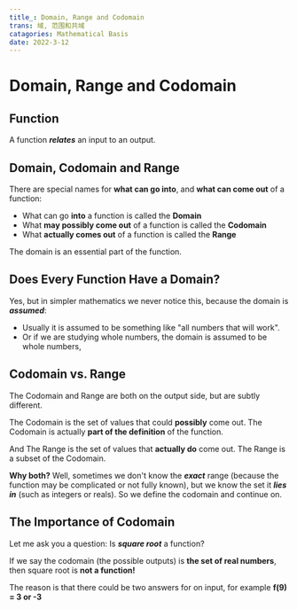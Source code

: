 ```yaml
---
title_: Domain, Range and Codomain
trans: 域, 范围和共域
catagories: Mathematical Basis
date: 2022-3-12
---
```


# Domain, Range and Codomain

## Function

A function **_relates_** an input to an output.

## Domain, Codomain and Range

There are special names for **what can go into**, and **what can come out** of a function:

- What can go **into** a function is called the **Domain**
- What **may possibly come out** of a function is called the **Codomain**
- What **actually comes out** of a function is called the **Range**

The domain is an essential part of the function.

## Does Every Function Have a Domain?

Yes, but in simpler mathematics we never notice this, because the domain is **_assumed_**:

- Usually it is assumed to be something like "all numbers that will work".
- Or if we are studying whole numbers, the domain is assumed to be whole numbers,

## Codomain vs. Range

The Codomain and Range are both on the output side, but are subtly different.

The Codomain is the set of values that could **possibly** come out. The Codomain is actually **part of the definition** of the function.

And The Range is the set of values that **actually do** come out. The Range is a subset of the Codomain.

**Why both?** Well, sometimes we don't know the **_exact_** range (because the function may be complicated or not fully known), but we know the set it **_lies in_** (such as integers or reals). So we define the codomain and continue on.

## The Importance of Codomain

Let me ask you a question: Is **_square root_** a function?

If we say the codomain (the possible outputs) is **the set of real numbers**, then square root is **not a function!**

The reason is that there could be two answers for on input, for example **f(9) = 3 or -3**
